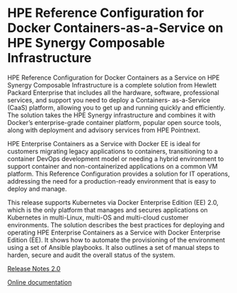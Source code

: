 # HPE Reference Configuration for Docker Containers-as-a-Service on HPE Synergy Composable Infrastructure


HPE Reference Configuration for Docker Containers as a Service on HPE Synergy Composable Infrastructure is a complete solution from
Hewlett Packard Enterprise that includes all the hardware, software, professional services, and support you need to deploy a Containers-
as-a-Service (CaaS) platform, allowing you to get up and running quickly and efficiently. The solution takes the HPE Synergy 
infrastructure and combines it with Docker’s enterprise-grade container platform, popular open source tools, along with deployment and 
advisory services from HPE Pointnext.

HPE Enterprise Containers as a Service with Docker EE is ideal for customers migrating legacy applications to containers, transitioning to 
a container DevOps development model or needing a hybrid environment to support container and non-containerized applications on a common 
VM platform. This Reference Configuration provides a solution for IT operations, addressing the need for a production-ready environment 
that is easy to deploy and manage.

This release supports Kubernetes via Docker Enterprise Edition (EE) 2.0, which is the only platform that manages and secures applications 
on Kubernetes in multi-Linux, multi-OS and multi-cloud customer environments. The solution describes the best practices for deploying and 
operating HPE Enterprise Containers as a Service with Docker Enterprise Edition (EE). It shows how to automate the provisioning of the 
environment using a set of Ansible playbooks. It also outlines a set of manual steps to harden, secure and audit the overall status of the 
system.

[Release Notes 2.0](/ops/ReleaseNotes20.md)

[Online documentation](/ops)